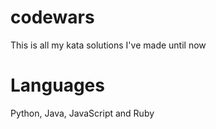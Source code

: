 # codewars
This is all my kata solutions I've made until now
# Languages
Python, Java, JavaScript and Ruby

